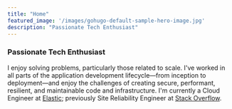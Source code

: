 ```yaml
---
title: "Home"
featured_image: '/images/gohugo-default-sample-hero-image.jpg'
description: "Passionate Tech Enthusiast"
---
```


<div class="row">
    <div class="heading-title border-short-bottom text-center p-bot-0 m-bot-0 p-top-100">
        <h3 class="text-uppercase">Passionate Tech Enthusiast</h3>
        <div class="half-txt">I enjoy solving problems, particularly those related to scale. I've worked in all parts of the application development lifecycle&mdash;from inception to deployment&mdash;and enjoy the challenges of creating secure, performant, resilient, and maintainable code and infrastructure. I'm currently a Cloud Engineer at <a href="https://www.elastic.co" target="_blank" norel="norel" nofollow="nofollow">Elastic</a>; previously Site Reliability Engineer at <a href="https://www.stackoverflow.com" target="_blank" norel="norel" nofollow="nofollow">Stack Overflow</a>.</div>
    </div>
</div>
